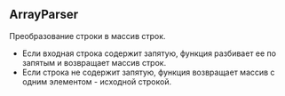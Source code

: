## ArrayParser
Преобразование строки в массив строк.

- Если входная строка содержит запятую, функция разбивает ее по запятым и возвращает массив строк. 
- Если строка не содержит запятую, функция возвращает массив с одним элементом - исходной строкой.
